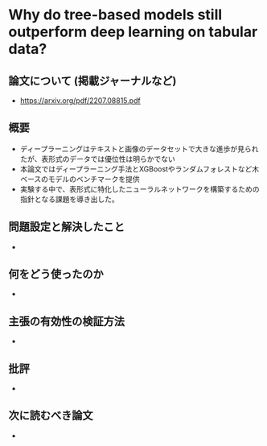 # Why do tree-based models still outperform deep learning on tabular data?

## 論文について (掲載ジャーナルなど)
- https://arxiv.org/pdf/2207.08815.pdf

## 概要
- ディープラーニングはテキストと画像のデータセットで大きな進歩が見られたが、表形式のデータでは優位性は明らかでない
- 本論文ではディープラーニング手法とXGBoostやランダムフォレストなど木ベースのモデルのベンチマークを提供
- 実験する中で、表形式に特化したニューラルネットワークを構築するための指針となる課題を導き出した。

## 問題設定と解決したこと
- 

## 何をどう使ったのか
- 

## 主張の有効性の検証方法
- 

## 批評
- 

## 次に読むべき論文
- 
